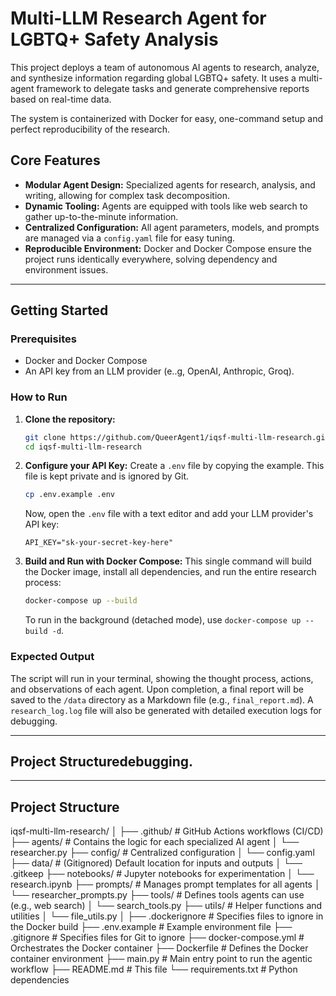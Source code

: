# Multi-LLM Research Agent for LGBTQ+ Safety Analysis

This project deploys a team of autonomous AI agents to research, analyze, and synthesize information regarding global LGBTQ+ safety. It uses a multi-agent framework to delegate tasks and generate comprehensive reports based on real-time data.

The system is containerized with Docker for easy, one-command setup and perfect reproducibility of the research.

## Core Features

-   **Modular Agent Design:** Specialized agents for research, analysis, and writing, allowing for complex task decomposition.
-   **Dynamic Tooling:** Agents are equipped with tools like web search to gather up-to-the-minute information.
-   **Centralized Configuration:** All agent parameters, models, and prompts are managed via a `config.yaml` file for easy tuning.
-   **Reproducible Environment:** Docker and Docker Compose ensure the project runs identically everywhere, solving dependency and environment issues.

---

## Getting Started

### Prerequisites

-   Docker and Docker Compose
-   An API key from an LLM provider (e..g, OpenAI, Anthropic, Groq).

### How to Run

1.  **Clone the repository:**
    ```bash
    git clone https://github.com/QueerAgent1/iqsf-multi-llm-research.git
    cd iqsf-multi-llm-research
    ```

2.  **Configure your API Key:**
    Create a `.env` file by copying the example. This file is kept private and is ignored by Git.
    ```bash
    cp .env.example .env
    ```
    Now, open the `.env` file with a text editor and add your LLM provider's API key:
    ```
    API_KEY="sk-your-secret-key-here"
    ```

3.  **Build and Run with Docker Compose:**
    This single command will build the Docker image, install all dependencies, and run the entire research process:
    ```bash
    docker-compose up --build
    ```
    To run in the background (detached mode), use `docker-compose up --build -d`.

### Expected Output

The script will run in your terminal, showing the thought process, actions, and observations of each agent. Upon completion, a final report will be saved to the `/data` directory as a Markdown file (e.g., `final_report.md`). A `research_log.log` file will also be generated with detailed execution logs for debugging.

---

## Project Structuredebugging.

---

## Project Structure
iqsf-multi-llm-research/
│
├── .github/ # GitHub Actions workflows (CI/CD)
├── agents/ # Contains the logic for each specialized AI agent
│ └── researcher.py
├── config/ # Centralized configuration
│ └── config.yaml
├── data/ # (Gitignored) Default location for inputs and outputs
│ └── .gitkeep
├── notebooks/ # Jupyter notebooks for experimentation
│ └── research.ipynb
├── prompts/ # Manages prompt templates for all agents
│ └── researcher_prompts.py
├── tools/ # Defines tools agents can use (e.g., web search)
│ └── search_tools.py
├── utils/ # Helper functions and utilities
│ └── file_utils.py
│
├── .dockerignore # Specifies files to ignore in the Docker build
├── .env.example # Example environment file
├── .gitignore # Specifies files for Git to ignore
├── docker-compose.yml # Orchestrates the Docker container
├── Dockerfile # Defines the Docker container environment
├── main.py # Main entry point to run the agentic workflow
├── README.md # This file
└── requirements.txt # Python dependencies
